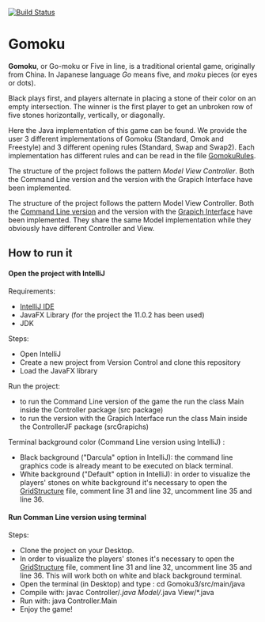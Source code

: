  [![Build Status](https://travis-ci.com/michelaventurini96/Gomoku3.svg?branch=master)](https://travis-ci.com/michelaventurini96/Gomoku3)
# Gomoku

**Gomoku**, or Go-moku or Five in line, is a traditional oriental game, originally from China. In Japanese language *Go* means five, and *moku* pieces (or eyes or dots).

Black plays first, and players alternate in placing a stone of their color on an empty intersection. The winner is the first player to get an unbroken row of five stones horizontally, vertically, or diagonally.

Here the Java implementation of this game can be found. We provide the user 3 different implementations of Gomoku (Standard, Omok and Freestyle) and 3 different opening rules (Standard, Swap and Swap2). Each implementation has different rules and can be read in the file [GomokuRules](https://github.com/michelaventurini96/Gomoku3/blob/master/GomokuRules.pdf). 

The structure of the project follows the pattern *Model View Controller*. Both the Command Line version and the version with the Grapich Interface have been implemented. 

The structure of the project follows the pattern Model View Controller. Both the [Command Line version](https://github.com/michelaventurini96/Gomoku3/tree/master/src/main/java) and the version with the [Grapich Interface](https://github.com/michelaventurini96/Gomoku3/tree/master/srcGraphics/main/java) have been implemented. They share the same Model implementation while they obviously have different Controller and View. 

## How to run it

#### Open the project with IntelliJ 

Requirements: 
* [IntelliJ IDE](https://www.jetbrains.com/idea/)
* JavaFX Library (for the project the 11.0.2 has been used)
* JDK

Steps: 
* Open IntelliJ
* Create a new project from Version Control and clone this repository
* Load the JavaFX library 

Run the project: 
* to run the Command Line version of the game the run the class Main inside the Controller package (src package) 
* to run the version with the Grapich Interface run the class Main inside the ControllerJF package (srcGrapichs)

Terminal background color (Command Line version using IntelliJ) :
* Black background ("Darcula" option in IntelliJ): the command line graphics code is already meant to be executed on black terminal.
* White background ("Default" option in IntelliJ): in order to visualize the players' stones on white background it's necessary to open the [GridStructure](https://github.com/michelaventurini96/Gomoku3/blob/master/src/main/java/View/GridStructure.java) file, comment line 31 and line 32, uncomment line 35 and line 36.  

#### Run Comman Line version using terminal


Steps:

* Clone the project on your Desktop.
* In order to visualize the players' stones it's necessary to open the [GridStructure](https://github.com/michelaventurini96/Gomoku3/blob/master/src/main/java/View/GridStructure.java) file, comment line 31 and line 32, uncomment line 35 and line 36. This will work both on white and black background terminal.
* Open the terminal (in Desktop) and type : cd Gomoku3/src/main/java
* Compile with: javac Controller/*.java Model/*.java View/*.java
* Run with: java Controller.Main
* Enjoy the game!

